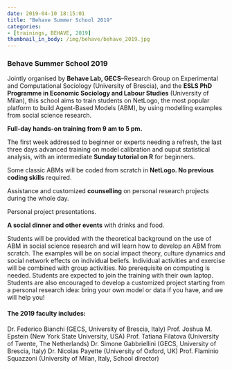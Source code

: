 ```yaml
---
date: 2019-04-10 18:15:01
title: "Behave Summer School 2019"
categories:
- [trainings, BEHAVE, 2019]
thumbnail_in_body: /img/behave/behave_2019.jpg
---
```


<h3 class="_excerpt_ignore">Behave Summer School 2019</h3>

Jointly organised by **Behave Lab, GECS**–Research Group on Experimental and Computational Sociology (University of Brescia), and the **ESLS PhD Programme in Economic Sociology and Labour Studies** (University of Milan), this school aims to train students on NetLogo, the most popular platform to build Agent-Based Models (ABM), by using modelling examples from social science research.

**Full-day hands-on training from 9 am to 5 pm.**

The first week addressed to beginner or experts needing a refresh, the last three days advanced training on model calibration and ouput statistical analysis, with an intermediate **Sunday tutorial on R** for beginners.

Some classic ABMs will be coded from scratch in **NetLogo. No previous coding skills** required.

Assistance and customized **counselling** on personal research projects during the whole day.

Personal project presentations.

**A social dinner and other events** with drinks and food.

Students will be provided with the theoretical background on the use of ABM in social science research and will learn how to develop an ABM from scratch. The examples will be on social impact theory, culture dynamics and social network effects on individual beliefs. Individual activities and exercise will be combined with group activities. No prerequisite on computing is needed. Students are expected to join the training with their own laptop. Students are also encouraged to develop a customized project starting from a personal research idea: bring your own model or data if you have, and we will help you!

#### The 2019 faculty includes:
Dr. Federico Bianchi (GECS, University of Brescia, Italy)
Prof. Joshua M. Epstein (New York State University, USA)
Prof. Tatiana Filatova (University of Twente, The Netherlands)
Dr. Simone Gabbriellini (GECS, University of Brescia, Italy)
Dr. Nicolas Payette (University of Oxford, UK)
Prof. Flaminio Squazzoni (University of Milan, Italy, School director)
